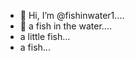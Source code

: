 - 👋 Hi, I’m @fishinwater1....
- 👋 a fish in the water....
- a little fish...
- a fish...
<!---
fishinwater1/fishinwater1 is a ✨ special ✨ repository because its `README.md` (this file) appears on your GitHub profile.
You can click the Preview link to take a look at your changes.
--->
